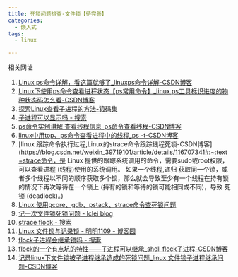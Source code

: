 ```yaml
---
title: 死锁问题排查-文件锁【待完善】
categories:
  - 嵌入式
tags:
  - linux

---
```


相关网址
1. [Linux ps命令详解，看这篇就够了_linuxps命令详解-CSDN博客](https://blog.csdn.net/qq_40673786/article/details/135166627)
1. [Linux下使用ps命令查看进程状态【ps常用命令】_linux ps工具标识进度的物种状态码怎么看-CSDN博客](https://blog.csdn.net/qq_21989927/article/details/109299176)
1. [探索Linux查看子进程的方法-猿码集](https://www.yingnd.com/linux/174878.html)
1. [子进程可以显示吗 - 搜索](https://cn.bing.com/search?q=子进程可以显示吗&form=ANNTH1&refig=677ea52b945c4b1286c862d9ee3b0761&pc=U531)
1. [ps命令实例讲解 查看线程信息_ps命令查看线程-CSDN博客](https://blog.csdn.net/u011436427/article/details/104604907)
1. [linux中用top、ps命令查看进程中的线程_ps -t-CSDN博客](https://blog.csdn.net/inuyashaw/article/details/55095545)
1. [linux 跟踪命令执行过程,Linux的strace命令跟踪线程死锁-CSDN博客](https://blog.csdn.net/weixin_39719101/article/details/116707341#:~:text=strace命令，是 Linux 提供的跟踪系统调用的命令，需要sudo或root权限，可以查看进程 (线程)使用的系统调用。 如果一个线程,递归 获取同一个锁，或者多个线程以不同的顺序获取多个锁，那么就会导致至少有一个线程在持有锁的情况下再次等待在一个锁上 (持有的锁和等待的锁可能相同或不同)，导致 死锁 (deadlock)。)
1. [Linux 使用gcore、gdb、pstack、strace命令查死锁问题](http://www.360doc.com/content/19/0612/10/13644263_841928801.shtml)
1. [记一次文件锁死锁问题 - lclei blog](https://lclei.github.io/post/flock/)
1. [strace flock - 搜索](https://cn.bing.com/search?q=strace+flock&qs=n&form=QBRE&sp=-1&lq=0&pq=strace+flock&sc=12-12&sk=&cvid=709F89258F4E464C80F537D7D230EE3F&ghsh=0&ghacc=0&ghpl=)
1. [Linux 文件锁与记录锁 - 明明1109 - 博客园](https://www.cnblogs.com/fortunely/p/15219611.html#flock函数接口)
1. [flock子进程会继承锁吗 - 搜索](https://cn.bing.com/search?q=flock子进程会继承锁吗&form=ANNTH1&refig=677eb4ea6b8f4716a3d050bd8ac2734d&pc=U531)
1. [flock的一个有点坑的特性——子进程可以继承_shell flock子进程-CSDN博客](https://blog.csdn.net/nicedante/article/details/129890900)
1. [记录linux下文件锁被子进程继承造成的死锁问题_linux 文件锁子进程继承问题-CSDN博客](https://blog.csdn.net/qq_29295329/article/details/124689893)


